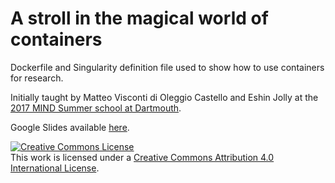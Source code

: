 # A stroll in the magical world of containers

Dockerfile and Singularity definition file used to show how to use
containers for research.

Initially taught by Matteo Visconti di Oleggio Castello and Eshin Jolly
at the [2017 MIND Summer school at
Dartmouth](https://summer-mind.github.io/).

Google Slides available
[here](https://docs.google.com/presentation/d/1d8QwDrhA0uQ10JP5Zz5K1dNGdpC_m5-K6e_FJZJEauE/).

<a rel="license" href="http://creativecommons.org/licenses/by/4.0/"><img alt="Creative Commons License" style="border-width:0" src="https://i.creativecommons.org/l/by/4.0/88x31.png" /></a><br />This work is licensed under a <a rel="license" href="http://creativecommons.org/licenses/by/4.0/">Creative Commons Attribution 4.0 International License</a>.

